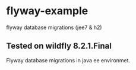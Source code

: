 # flyway-example

flyway database migrations (jee7 &amp; h2)

## Tested on wildfly 8.2.1.Final

Flyway database migrations in java ee environmet. 
